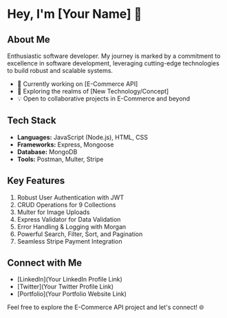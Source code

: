# Hey, I'm [Your Name] 👋

## About Me

Enthusiastic software developer. My journey is marked by a commitment to excellence in software development, leveraging cutting-edge technologies to build robust and scalable systems.

- 🚀 Currently working on [E-Commerce API]
- 🌱 Exploring the realms of [New Technology/Concept]
- 💡 Open to collaborative projects in E-Commerce and beyond

## Tech Stack

- **Languages:** JavaScript (Node.js), HTML, CSS
- **Frameworks:** Express, Mongoose
- **Database:** MongoDB
- **Tools:** Postman, Multer, Stripe

## Key Features

1. Robust User Authentication with JWT
2. CRUD Operations for 9 Collections
3. Multer for Image Uploads
4. Express Validator for Data Validation
5. Error Handling & Logging with Morgan
6. Powerful Search, Filter, Sort, and Pagination
7. Seamless Stripe Payment Integration

## Connect with Me

- [LinkedIn](Your LinkedIn Profile Link)
- [Twitter](Your Twitter Profile Link)
- [Portfolio](Your Portfolio Website Link)

Feel free to explore the E-Commerce API project and let's connect! 🌐
